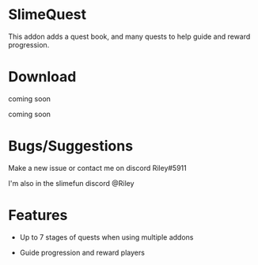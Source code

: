# SlimeQuest
This addon adds a quest book, and many quests to help guide and reward progression.

# Download
coming soon

coming soon

# Bugs/Suggestions
Make a new issue or contact me on discord Riley#5911 

I'm also in the slimefun discord @Riley

# Features

- Up to 7 stages of quests when using multiple addons

- Guide progression and reward players 